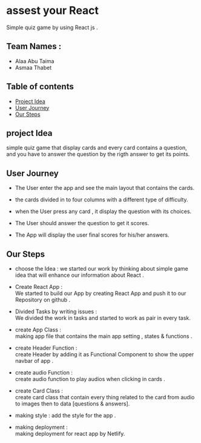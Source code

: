 # assest your React 
Simple quiz game by using React js .

## Team Names :
* Alaa Abu Taima   
* Asmaa Thabet

## Table of contents
* [Project Idea](#project-idea)
* [User Journey](#user-journey)
* [Our Steps](#our-steps)


## project Idea
simple quiz game that display cards and every card contains a question, and you have to answer the question by the rigth answer to get its points.
	
## User Journey  

* The User enter the app and see the main layout that contains the cards.   

* the cards divided in to four columns with a different type of difficulty.

*  when the User press any card , it display the question with its choices. 

* The User should answer the question to get it scores. 

* The App will display the user final scores for his/her answers.

   
## Our Steps

* choose the Idea : 
 we started our work by thinking about simple game idea that will enhance our information about React .

* Create React App :   
We started to build our App by creating React App and push it to our Repository on github . 

* Divided Tasks by writing issues :  
We divided the work in tasks and started to work as pair in every task.

* create App Class :  
making app file that contains the main app setting , states & functions .

* create Header Function :  
create Header by adding it as Functional Component to show the upper navbar of app . 

* create audio Function :   
create audio function to play audios when clicking in cards .

* create Card Class :  
create card class that contain every thing related to the card  from audio to images then to data [questions & answers].  

* making style : 
add the style for the app .

* making deployment :   
making deployment for react app by Netlify. 



